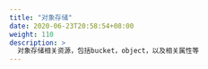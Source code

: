 ```yaml
---
title: "对象存储"
date: 2020-06-23T20:58:54+08:00
weight: 110
description: >
  对象存储相关资源，包括bucket，object，以及相关属性等
---
```


